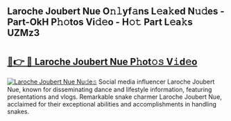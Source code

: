 ## Laroche Joubert Nue O𝚗𝚕yf𝚊ns L𝚎a𝚔ed N𝚞𝚍es - Part-OkH P𝚑𝚘tos Vi𝚍𝚎o - H𝚘𝚝 Part L𝚎a𝚔s UZMz3

# <h2><a href="http://kf4rivd.oniu.top/?m=Laroche+Joubert+Nue">🔗👉 🔴 Laroche Joubert Nue P𝚑ot𝚘𝚜 V𝚒d𝚎o</a></h2>

[![Laroche Joubert Nue Nu𝚍e𝚜](https://i.imgur.com/0qMVB7G.gif)](http://kf4rivd.oniu.top/?m=Laroche+Joubert+Nue)
Social media influencer Laroche Joubert Nue, known for disseminating dance and lifestyle information, featuring presentations and vlogs. Remarkable snake charmer Laroche Joubert Nue, acclaimed for their exceptional abilities and accomplishments in handling snakes.  
